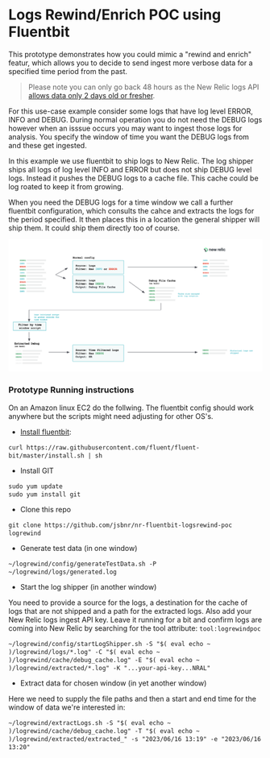 # Logs Rewind/Enrich POC using Fluentbit

This prototype demonstrates how you could mimic a "rewind and enrich" featur, which allows you to decide to send ingest more verbose data for a specified time period from the past.

> Please note you can only go back 48 hours as the New Relic logs API [allows data only 2 days old or fresher](https://docs.newrelic.com/docs/logs/log-api/introduction-log-api/#limits).

For this use-case example consider some logs that have log level ERROR, INFO and DEBUG. During normal operation you do not need the DEBUG logs however when an isssue occurs you may want to ingest those logs for analysis. You specify the window of time you want the DEBUG logs from and these get ingested.

In this example we use fluentbit to ship logs to New Relic. The log shipper ships all logs of log level INFO and ERROR but does not ship DEBUG level logs. Instead it pushes the DEBUG logs to a cache file. This cache could be log roated to keep it from growing. 

When you need the DEBUG logs for a time window we call a further fluentbit configuration, which consults the cahce and extracts the logs for the period specified. It then places this in a location the general shipper will ship them. It could ship them directly too of course.

![Flow](flow.png)

### Prototype Running instructions
On an Amazon linux EC2 do the follwing. The fluentbit config should work anywhere but the scripts might need adjusting for other OS's.

- [Install fluentbit](https://docs.fluentbit.io/manual/installation/linux/amazon-linux):
```
curl https://raw.githubusercontent.com/fluent/fluent-bit/master/install.sh | sh
```
- Install GIT
```
sudo yum update
sudo yum install git
```

- Clone this repo
```
git clone https://github.com/jsbnr/nr-fluentbit-logsrewind-poc logrewind
```

- Generate test data (in one window)
```
~/logrewind/config/generateTestData.sh -P ~/logrewind/logs/generated.log
```

- Start the log shipper (in another window)

You need to provide a source for the logs, a destination for the cache of  logs that are not shipped and a path for the extracted logs. Also add your New Relic logs ingest API key. Leave it running for a bit and confirm logs are coming into New Relic by searching for the tool attribute: `tool:logrewindpoc`
```
~/logrewind/config/startLogShipper.sh -S "$( eval echo ~ )/logrewind/logs/*.log" -C "$( eval echo ~ )/logrewind/cache/debug_cache.log" -E "$( eval echo ~ )/logrewind/extracted/*.log" -K "...your-api-key...NRAL"
```

- Extract data for chosen window (in yet another window)

Here we need to supply the file paths and then a start and end time for the window of data we're interested in:
```
~/logrewind/extractLogs.sh -S "$( eval echo ~ )/logrewind/cache/debug_cache.log" -T "$( eval echo ~ )/logrewind/extracted/extracted_" -s "2023/06/16 13:19" -e "2023/06/16 13:20"
```
